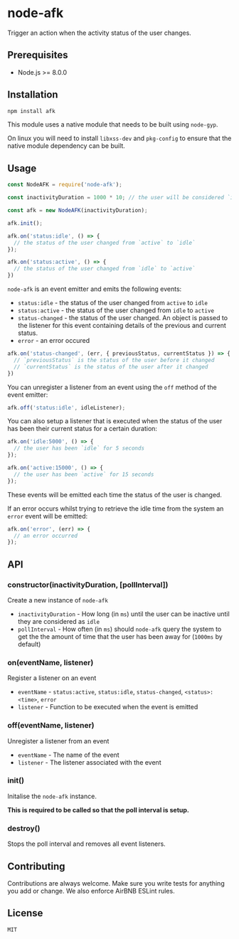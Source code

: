 # node-afk

Trigger an action when the activity status of the user changes.

## Prerequisites

- Node.js >= 8.0.0

## Installation

```sh
npm install afk
```

This module uses a native module that needs to be built using `node-gyp`.

On linux you will need to install `libxss-dev` and `pkg-config` to ensure that the native module dependency can be built.

## Usage

```js
const NodeAFK = require('node-afk');

const inactivityDuration = 1000 * 10; // the user will be considered `idle` after 10 seconds

const afk = new NodeAFK(inactivityDuration);

afk.init();

afk.on('status:idle', () => {
  // the status of the user changed from `active` to `idle`
});

afk.on('status:active', () => {
  // the status of the user changed from `idle` to `active`
})
```

`node-afk` is an event emitter and emits the following events:

- `status:idle` - the status of the user changed from `active` to `idle`
- `status:active` - the status of the user changed from `idle` to `active`
- `status-changed` - the status of the user changed. An object is passed to the listener for this event containing details of the previous and current status.
- `error` - an error occured

```js
afk.on('status-changed', (err, { previousStatus, currentStatus }) => {
  // `previousStatus` is the status of the user before it changed
  // `currentStatus` is the status of the user after it changed
})
```

You can unregister a listener from an event using the `off` method of the event emitter:

```js
afk.off('status:idle', idleListener);
```

You can also setup a listener that is executed when the status of the user has been their current status for a certain duration:

```js
afk.on('idle:5000', () => {
  // the user has been `idle` for 5 seconds
});

afk.on('active:15000', () => {
  // the user has been `active` for 15 seconds
});
```

These events will be emitted each time the status of the user is changed.

If an error occurs whilst trying to retrieve the idle time from the system an `error` event will be emitted:

```js
afk.on('error', (err) => {
  // an error occurred
});
```

## API

### constructor(inactivityDuration, [pollInterval])

Create a new instance of `node-afk`

- `inactivityDuration` - How long (in `ms`) until the user can be inactive until they are considered as `idle`
- `pollInterval` - How often (in `ms`) should `node-afk`  query the system to get the the amount of time that the user has been away for (`1000ms` by default)

### on(eventName, listener)

Register a listener on an event

- `eventName` - `status:active`, `status:idle`, `status-changed`, `<status>:<time>`, `error`
- `listener` - Function to be executed when the event is emitted

### off(eventName, listener)

Unregister a listener from an event

- `eventName` - The name of the event
- `listener` - The listener associated with the event

### init()

Initalise the `node-afk` instance. 

**This is required to be called so that the poll interval is setup.**

### destroy()

Stops the poll interval and removes all event listeners.

## Contributing

Contributions are always welcome. Make sure you write tests for anything you add or change. We also enforce AirBNB ESLint rules.

## License

`MIT`
